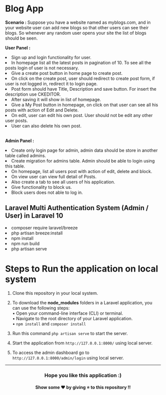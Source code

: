 # Blog App

<b> Scenario : </b> Suppose you have a website named as myblogs.com, and in your website user can add new blogs so that other users can see their blogs. So whenever any random user opens your site the list of blogs should be seen. 

<b>User Panel : </b> 

<li> Sign up and login functionality for user. </li> 
<li> In homepage list all the latest posts in pagination of 10. To see all the posts login of user is not necessary.</li> 
<li> Give a create post button in home page to create post.</li> 
<li> On click on the create post, user should redirect to create post form, if user is not logged in, redirect it to login page.</li> 
<li> Post form should have Title, Description and save button. For insert the description use CKEDITOR.</li> 
<li> After saving it will show in list of homepage. </li> 
<li> Give a My Post button in homepage, on click on that user can see all his posts with action of Edit and Delete. </li> 
<li> On edit, user can edit his own post. User should not be edit any other user posts. </li> 
<li> User can also delete his own post. </li> 

<br>

<b> Admin Panel : </b>

<li> Create only login page for admin, admin data should be store in another table called admins. </li> 
<li> Create migration for admins table. Admin should be able to login using this table. </li> 
<li> On homepage, list all users post with action of edit, delete and block. </li> 
<li> On view user can view full detail of Posts. </li> 
<li> Also create a tab to see all users of his application. </li> 
<li> Give functionality to block us. </li> 
<li> Block users does not able to log in. </li> 



## Laravel Multi Authentication System (Admin / User) in Laravel 10

<li> composer require laravel/breeze </li>
<li> php artisan breeze:install </li>
<li> npm install </li>
<li> npm run build </li>
<li> php artisan serve </li>

# Steps to Run the application on local system

1. Clone this repository in your local system.
2. To download the <b>node_modules</b> folders in a Laravel application, you can use the following steps: <br>
• Open your command-line interface (CLI) or terminal. <br>
• Navigate to the root directory of your Laravel application. <br>
• `npm install` and `composer install` <br>

3. Run this command `php artisan serve` to start the server.
4. Start the application from `http://127.0.0.1:8000/` using local server.
5. To access the admin dashboard go to `http://127.0.0.1:8000/admin/login` using local server.

--- 
<h3 align='center'>Hope you like this application :)</h3>
<h4 align='center'>Show some ❤️ by giving ⭐ to this repository !!</h4>
